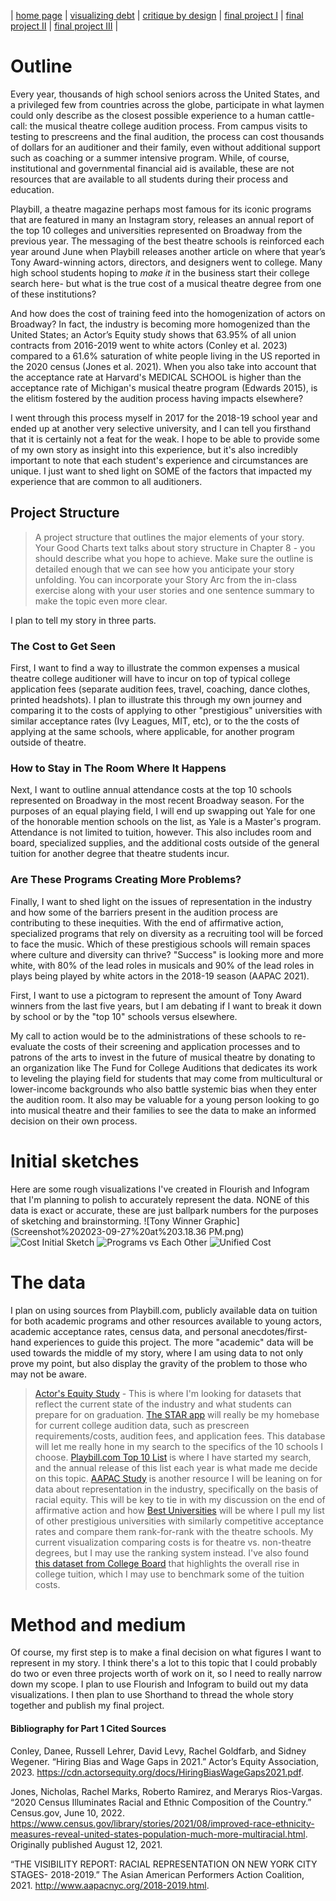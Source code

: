 | [home page](https://aoffman5.github.io/tswd-portfolio-fall23/) | [visualizing debt](visualizing-government-debt) | [critique by design](critique-by-design) | [final project I](final-project-part-one) | [final project II](final-project-part-two) | [final project III](final-project-part-three) |
# Outline

Every year, thousands of high school seniors across the United States, and a privileged few from countries across the globe, participate in what laymen could only describe as the closest possible experience to a human cattle-call: the musical theatre college audition process. From campus visits to testing to prescreens and the final audition, the process can cost thousands of dollars for an auditioner and their family, even without additional support such as coaching or a summer intensive program. While, of course, institutional and governmental financial aid is available, these are not resources that are available to all students during their process and education.

Playbill, a theatre magazine perhaps most famous for its iconic programs that are featured in many an Instagram story, releases an annual report of the top 10 colleges and universities represented on Broadway from the previous year. The messaging of the best theatre schools is reinforced each year around June when Playbill releases another article on where that year’s Tony Award-winning actors, directors, and designers went to college. Many high school students hoping to *make it* in the business start their college search here- but what is the true cost of a musical theatre degree from one of these institutions?

And how does the cost of training feed into the homogenization of actors on Broadway? In fact, the industry is becoming more homogenized than the United States; an Actor’s Equity study shows that 63.95% of all union contracts from 2016-2019 went to white actors (Conley et al. 2023) compared to a 61.6% saturation of white people living in the US reported in the 2020 census (Jones et al. 2021). When you also take into account that the acceptance rate at Harvard's MEDICAL SCHOOL is higher than the acceptance rate of Michigan's musical theatre program (Edwards 2015), is the elitism fostered by the audition process having impacts elsewhere?

I went through this process myself in 2017 for the 2018-19 school year and ended up at another very selective university, and I can tell you firsthand that it is certainly not a feat for the weak. I hope to be able to provide some of my own story as insight into this experience, but it's also incredibly important to note that each student's experience and circumstances are unique. I just want to shed light on SOME of the factors that impacted my experience that are common to all auditioners.

## Project Structure
> A project structure that outlines the major elements of your story.  Your Good Charts text talks about story structure in Chapter 8 - you should describe what you hope to achieve.  Make sure the outline is detailed enough that we can see how you anticipate your story unfolding.  You can incorporate your Story Arc from the in-class exercise along with your user stories and one sentence summary to make the topic even more clear. 

I plan to tell my story in three parts. 

### The Cost to Get Seen
First, I want to find a way to illustrate the common expenses a musical theatre college auditioner will have to incur on top of typical college application fees (separate audition fees, travel, coaching, dance clothes, printed headshots). I plan to illustrate this through my own journey and comparing it to the costs of applying to other "prestigious" universities with similar acceptance rates (Ivy Leagues, MIT, etc), or to the the costs of applying at the same schools, where applicable, for another program outside of theatre. 

### How to Stay in The Room Where It Happens
Next, I want to outline annual attendance costs at the top 10 schools represented on Broadway in the most recent Broadway season. For the purposes of an equal playing field, I will end up swapping out Yale for one of the honorable mention schools on the list, as Yale is a Master's program.  Attendance is not limited to tuition, however. This also includes room and board, specialized supplies,  and the additional costs outside of the general tuition for another degree that theatre students incur.

### Are These Programs Creating More Problems?
Finally, I want to shed light on the issues of representation in the industry and how some of the barriers present in the audition process are contributing to these inequities. With the end of affirmative action, specialized programs that rely on diversity as a recruiting tool will be forced to face the music. Which of these prestigious schools will remain spaces where culture and diversity can thrive? "Success" is looking more and more white, with 80% of the lead roles in musicals and 90% of the lead roles in plays being played by white actors in the 2018-19 season (AAPAC 2021).

First, I want to use a pictogram to represent the amount of Tony Award winners from the last five years, but I am debating if I want to break it down by school or by the "top 10" schools versus elsewhere. 

My call to action would be to the administrations of these schools to re-evaluate the costs of their screening and application processes and to patrons of the arts to invest in the future of musical theatre by donating to an organization like The Fund for College Auditions that dedicates its work to leveling the playing field for students that may come from multicultural or lower-income backgrounds who also battle systemic bias when they enter the audition room. It also may be valuable for a young person looking to go into musical theatre and their families to see the data to make an informed decision on their own process. 

# Initial sketches
Here are some rough visualizations I've created in Flourish and Infogram that I'm planning to polish to accurately represent the data. NONE of this data is exact or accurate, these are just ballpark numbers for the purposes of sketching and brainstorming. 
![Tony Winner Graphic](Screenshot%202023-09-27%20at%203.18.36 PM.png)
![Cost Initial Sketch](Cost%20initial%20sketch.png)
![Programs vs Each Other](programs%20vs%20each%20other.png)
![Unified Cost](unified%20breakdown.png)

# The data
I plan on using sources from Playbill.com, publicly available data on tuition for both academic programs and other resources available to young actors, academic acceptance rates, census data, and personal anecdotes/first-hand experiences to guide this project. The more "academic" data will be used towards the middle of my story, where I am using data to not only prove my point, but also display the gravity of the problem to those who may not be aware.

> [Actor's Equity Study](https://cdn.actorsequity.org/docs/HiringBiasWageGaps2021.pdf) - This is where I'm looking for datasets that reflect the current state of the industry and what students can prepare for on graduation. 
> [The STAR app](https://www.thestarapp.com/) will really be my homebase for current college audition data, such as prescreen requirements/costs, audition fees, and application fees. This database will let me really hone in my search to the specifics of the 10 schools I choose. 
> [Playbill.com Top 10 List](https://playbill.com/article/big-10-2023-the-10-most-represented-colleges-on-broadway-in-the-2022-2023-season) is where I have started my search, and the annual release of this list each year is what made me decide on this topic. 
> [AAPAC Study](http://www.aapacnyc.org/2018-2019.html) is another resource I will be leaning on for data about representation in the industry, specifically on the basis of racial equity. This will be key to tie in with my discussion on the end of affirmative action and how 
> [Best Universities](https://www.usnews.com/best-colleges/rankings/national-universities) will be where I pull my list of other prestigious universities with similarly competitive acceptance rates and compare them rank-for-rank with the theatre schools. My current visualization comparing costs is for theatre vs. non-theatre degrees, but I may use the ranking system instead. 
> I've also found [this dataset from College Board](https://research.collegeboard.org/trends/college-pricing) that highlights the overall rise in college tuition, which I may use to benchmark some of the tuition costs. 


# Method and medium

Of course, my first step is to make a final decision on what figures I want to represent in my story. I think there's a lot to this topic that I could probably do two or even three projects worth of work on it, so I need to really narrow down my scope. I plan to use Flourish and Infogram to build out my data visualizations. I then plan to use Shorthand to thread the whole story together and publish my final project.

 #### Bibliography for Part 1 Cited Sources

Conley, Danee, Russell Lehrer, David Levy, Rachel Goldfarb, and Sidney Wegener. “Hiring Bias and Wage Gaps in 2021.” Actor’s Equity Association, 2023. https://cdn.actorsequity.org/docs/HiringBiasWageGaps2021.pdf. 

Jones, Nicholas, Rachel Marks, Roberto Ramirez, and Merarys Rios-Vargas. “2020 Census Illuminates Racial and Ethnic Composition of the Country.” Census.gov, June 10, 2022. https://www.census.gov/library/stories/2021/08/improved-race-ethnicity-measures-reveal-united-states-population-much-more-multiracial.html. Originally published August 12, 2021.

“THE VISIBILITY REPORT: RACIAL REPRESENTATION ON NEW YORK CITY STAGES- 2018-2019.” The Asian American Performers Action Coalition, 2021. http://www.aapacnyc.org/2018-2019.html. 
